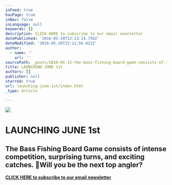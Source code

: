 ```yaml
---
inFeed: true
hasPage: true
inNav: false
inLanguage: null
keywords: []
description: CLICK HERE to subscribe to our email newsletter
datePublished: '2016-05-20T22:13:19.750Z'
dateModified: '2016-05-20T22:11:56.022Z'
author:
  - name: ''
    url: ''
sourcePath: _posts/2016-05-15-the-bass-fishing-board-game-consists-of-intense-competition.md
title: LAUNCHING JUNE 1st
authors: []
publisher: null
starred: true
url: launching-june-1st/index.html
_type: Article

---
```

![](https://the-grid-user-content.s3-us-west-2.amazonaws.com/8e41bca3-4bd4-47bf-b1d2-ac1a4fcbfc37.jpg)

# LAUNCHING JUNE 1st

## The Bass Fishing Board Game consists of intense competition, surprising turns, and exciting catches. Will you be the next top angler?

[**CLICK HERE to subscribe to our email newsletter**][0]

[0]: http://eepurl.com/b1XUBn